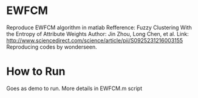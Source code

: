 # EWFCM
Reproduce EWFCM algorithm in matlab
Refference: Fuzzy Clustering With the Entropy of Attribute Weights
Author:     Jin Zhou, Long Chen, et al.
Link:       http://www.sciencedirect.com/science/article/pii/S0925231216003155
Reproducing codes by wonderseen.

# How to Run
Goes as demo to run. More details in EWFCM.m script
